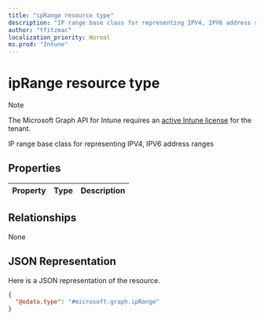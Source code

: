 ```yaml
---
title: "ipRange resource type"
description: "IP range base class for representing IPV4, IPV6 address ranges"
author: "tfitzmac"
localization_priority: Normal
ms.prod: "Intune"
---
```


# ipRange resource type

> [!NOTE]
> The Microsoft Graph API for Intune requires an [active Intune license](https://go.microsoft.com/fwlink/?linkid=839381) for the tenant.

IP range base class for representing IPV4, IPV6 address ranges

## Properties
|Property|Type|Description|
|:---|:---|:---|

## Relationships
None

## JSON Representation
Here is a JSON representation of the resource.
<!-- {
  "blockType": "resource",
  "@odata.type": "microsoft.graph.ipRange"
}
-->
``` json
{
  "@odata.type": "#microsoft.graph.ipRange"
}
```



